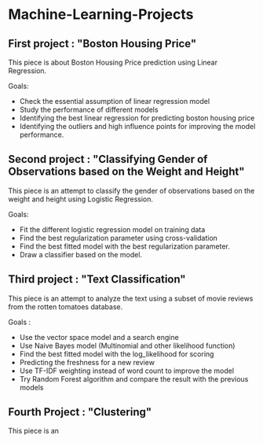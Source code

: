 # Machine-Learning-Projects

## First project : "Boston Housing Price"

This piece is about Boston Housing Price prediction using Linear Regression. 

Goals: 

- Check the essential assumption of linear regression model 
- Study the performance of different models
- Identifying the best linear regression for predicting boston housing price
- Identifying the outliers and high influence points for improving the model performance. 

## Second project : "Classifying Gender of Observations based on the Weight and Height"

This piece is an attempt to classify the gender of observations based on the weight and height using Logistic Regression. 

Goals: 

- Fit the different logistic regression model on training data
- Find the best regularization parameter using cross-validation
- Find the best fitted model with the best regularization parameter. 
- Draw a classifier based on the model. 


## Third project : "Text Classification"

This piece is an attempt to analyze the text using a subset of movie reviews from the rotten tomatoes database. 

Goals : 

- Use the vector space model and a search engine 
- Use Naive Bayes model (Multinomial and other likelihood function) 
- Find the best fitted model with the log_likelihood for scoring 
- Predicting the freshness for a new review 
- Use TF-IDF weighting instead of word count to improve the model 
- Try Random Forest algorithm and compare the result with the previous models 

## Fourth Project : "Clustering" 

This piece is an 

